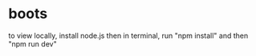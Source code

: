 # boots
to view locally, install node.js
then in terminal, run "npm install" and then "npm run dev"
